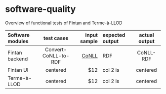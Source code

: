 # software-quality

Overview of functional tests of Fintan and Terme-à-LLOD

| Software modules    | test cases            | input sample          |  expected output  | actual output         |  
| :------------       |:--------------------: | ---------------------:| :------------     |:--------------------: | 
| Fintan backend      | Convert-CoNLL-to-RDF  |  [CoNLL](quora.com/profile/Ashish-Kulkarni-100)                | RDF               | CoNLL-RDF             | 
| Fintan UI           | centered              |   $12                 |  col 2 is         | centered              |                 
| Terme-à-LLOD        | centered              |   $12                 |  col 2 is         | centered              |   
